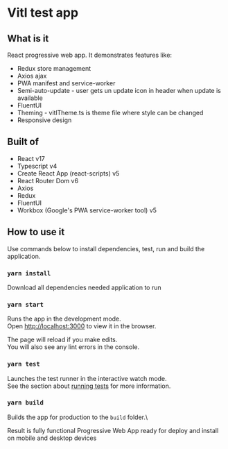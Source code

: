 # Vitl test app

## What is it

React progressive web app. It demonstrates features like:

- Redux store management
- Axios ajax
- PWA manifest and service-worker
- Semi-auto-update - user gets un update icon in header when update is available
- FluentUI
- Theming - vitlTheme.ts is theme file where style can be changed
- Responsive design

## Built of

- React               v17
- Typescript          v4
- Create React App (react-scripts)   v5
- React Router Dom    v6
- Axios
- Redux
- FluentUI
- Workbox (Google's PWA service-worker tool) v5

## How to use it

Use commands below to install dependencies, test, run and build the application.

### `yarn install`

Download all dependencies needed application to run

### `yarn start`

Runs the app in the development mode.\
Open [http://localhost:3000](http://localhost:3000) to view it in the browser.

The page will reload if you make edits.\
You will also see any lint errors in the console.

### `yarn test`

Launches the test runner in the interactive watch mode.\
See the section about [running tests](https://facebook.github.io/create-react-app/docs/running-tests) for more information.

### `yarn build`

Builds the app for production to the `build` folder.\

Result is fully functional Progressive Web App ready for deploy and install on mobile and desktop devices
